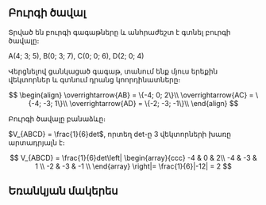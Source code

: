 ## Բուրգի ծավալ

Տրված են բուրգի գագաթները և անհրաժեշտ է գտնել բուրգի ծավալը։

A(4; 3; 5), B(0; 3; 7), C(0; 0; 6), D(2; 0; 4)

Վերցնելով ցանկացած գագաթ, տանում ենք մյուս երեքին վեկտորներ և գտնում դրանց կոորդինատները։

$$
\begin{align}
\overrightarrow{AB} = \{-4; 0; 2\}\\
\overrightarrow{AC} = \{-4; -3; 1\}\\
\overrightarrow{AD} = \{-2; -3; -1\}\\
\end{align}
$$

Բուրգի ծավալը բանաձևը։

$V_{ABCD} = \frac{1}{6}det$, որտեղ det-ը 3 վեկտորների խառը արտադրյալն է։

$$
V_{ABCD} = \frac{1}{6}det\left|
\begin{array}{ccc}
-4 & 0 & 2\\
-4 & -3 & 1  \\ 
-2 & -3 & -1 \\
\end{array} 
\right|= \frac{1}{6}|-12| = 2
$$

## Եռանկյան մակերես